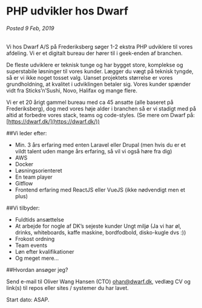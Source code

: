 # PHP udvikler hos Dwarf 
###### Posted 9 Feb, 2019


Vi hos Dwarf A/S på Frederiksberg søger 1-2 ekstra PHP udviklere til vores afdeling. Vi er et digitalt bureau der hører til i geek-enden af branchen. 

De fleste udviklere er teknisk tunge og har bygget store, komplekse og superstabile løsninger til vores kunder. Lægger du vægt på teknisk tyngde, så er vi ikke noget tosset valg. Uanset projektets størrelse er vores grundholdning, at kvalitet i udviklingen betaler sig. Vores kunder spænder vidt fra Sticks’n’Sushi, Novo, Halifax og mange flere.

Vi er et 20 årigt gammel bureau med ca 45 ansatte (alle baseret på Frederiksberg), dog med vores høje alder i branchen så er vi stadigt med på altid at forbedre vores stack, teams og code-styles. (Se mere om Dwarf på: [https://dwarf.dk/](https://dwarf.dk/))


##Vi leder efter:

- Min. 3 års erfaring med enten Laravel eller Drupal (men hvis du er et vildt talent uden mange års erfaring, så vil vi også høre fra dig)
- AWS
- Docker
- Løsningsorienteret
- En team player
- Gitflow 
- Frontend erfaring med ReactJS eller VueJS (ikke nødvendigt men et plus)


##Vi tilbyder:

- Fuldtids ansættelse
- At arbejde for nogle af DK’s sejeste kunder
Ungt miljø (Ja vi har øl, drinks, whiteboards, kaffe maskine, bordfodbold, disko-kugle dvs :))
- Frokost ordning
- Team events
- Løn efter kvalifikationer
- Og meget mere...

##Hvordan ansøger jeg?

Send e-mail til Oliver Wang Hansen (CTO) [ohan@dwarf.dk](mailto:ohan@dwarf.dk), vedlæg CV og link(s) til repos eller sites / systemer du har lavet.

Start dato: ASAP.
